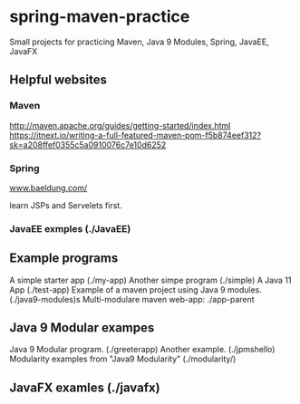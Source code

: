 # spring-maven-practice

Small projects for practicing Maven, Java 9 Modules, Spring, JavaEE, JavaFX

## Helpful websites

### Maven

<http://maven.apache.org/guides/getting-started/index.html>
<https://itnext.io/writing-a-full-featured-maven-pom-f5b874eef312?sk=a208ffef0355c5a0910076c7e10d6252>

### Spring

www.baeldung.com/

learn JSPs and Servelets first.

### JavaEE exmples (./JavaEE)

## Example programs

A simple starter app  (./my-app)
Another simpe program (./simple)
A Java 11 App (./test-app)
Example of a maven project using Java 9 modules. (./java9-modules)s
Multi-modulare maven web-app: ./app-parent

## Java 9 Modular exampes

Java 9 Modular program. (./greeterapp)
Another example. (./jpmshello)
Modularity examples from "Java9 Modularity" (./modularity/)

## JavaFX examles (./javafx)
